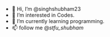 - 👋 Hi, I’m @singhshubham23
- 👀 I’m interested in Codes.
- 🌱 I’m currently learning programming.
- 📫 follow me @_stfu_shubham_

<!---
singhshubham23/singhshubham23 is a ✨ special ✨ repository because its `README.md` (this file) appears on your GitHub profile.
You can click the Preview link to take a look at your changes.
--->
